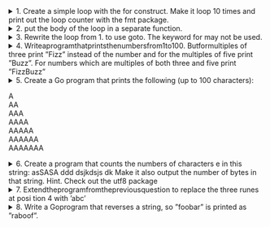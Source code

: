 <details><summary>  1. Create a simple loop with the for construct. Make it loop 10 times and print out
 the loop counter with the fmt package.</summary></details>

 <details><summary>2. put the body of the loop in a separate function. </summary></details>

 <details><summary> 3. Rewrite the loop from 1. to use goto. The keyword for may not be used.</summary></details>

 <details><summary>4.  Writeaprogramthatprintsthenumbersfrom1to100. Butformultiples
 of three print ”Fizz” instead of the number and for the multiples of five
 print ”Buzz”. For numbers which are multiples of both three and five
 print ”FizzBuzz” </summary></details>

 <details><summary>5.  Create a Go program that prints the following (up to 100 characters):

 A  
 AA  
 AAA  
 AAAA  
 AAAAA  
 AAAAAA  
 AAAAAAA   </summary> 
 ```go
 
 
 ```
 </details>

 <details><summary> 6.  Create a program that counts the numbers of characters e in this string:
 asSASA ddd dsjkdsjs dk
 Make it also output the number of bytes in that string. Hint. Check out the utf8
 package</summary></details>

 <details><summary>7. Extendtheprogramfromthepreviousquestion to replace the three runes at posi
tion 4 with ’abc’ </summary></details>

 <details><summary>8. Write a Goprogram that reverses a string, so ”foobar” is printed as ”raboof”. </summary></details>
 
 
 
